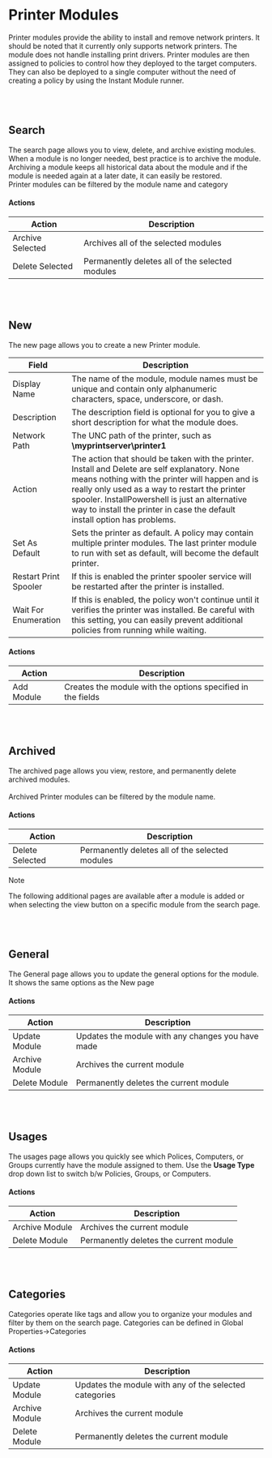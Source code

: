 # Printer Modules
Printer modules provide the ability to install and remove network printers.  It should be noted that it currently only supports network printers.  The module does not handle installing print drivers.  Printer modules are then 
assigned to policies to control how they deployed to the target computers.  They can also be deployed to a single computer without the need of creating a policy by using the Instant Module runner.

<br />
<br />

## Search
The search page allows you to view, delete, and archive existing modules. When a module is no longer needed, best practice is to archive the module. 
Archiving a module keeps all historical data about the module and if the module is needed again at a later date, it can easily be restored.
<br />
Printer modules can be filtered by the module name and category

#### Actions
Action | Description
------|------------
Archive Selected | Archives all of the selected modules
Delete Selected | Permanently deletes all of the selected modules 

<br />
<br />

## New
The new page allows you to create a new Printer module.

Field | Description
------|------------
Display Name | The name of the module, module names must be unique and contain only alphanumeric characters, space, underscore, or dash.
Description | The description field is optional for you to give a short description for what the module does.
Network Path | The UNC path of the printer, such as **\\myprintserver\printer1**
Action | The action that should be taken with the printer. Install and Delete are self explanatory. None means nothing with the printer will happen and is really only used as a way to restart the printer spooler. InstallPowershell is just an alternative way to install the printer in case the default install option has problems.
Set As Default | Sets the printer as default. A policy may contain multiple printer modules. The last printer module to run with set as default, will become the default printer.
Restart Print Spooler | If this is enabled the printer spooler service will be restarted after the printer is installed.
Wait For Enumeration | If this is enabled, the policy won't continue until it verifies the printer was installed.  Be careful with this setting, you can easily prevent additional policies from running while waiting.

#### Actions
Action | Description
------|------------
Add Module | Creates the module with the options specified in the fields

<br />
<br />

## Archived
The archived page allows you view, restore, and permanently delete archived modules.  
<br />
Archived Printer modules can be filtered by the module name.

#### Actions
Action | Description
------|------------
Delete Selected | Permanently deletes all of the selected modules 

> [!NOTE]
> The following additional pages are available after a module is added or when selecting the view button on a specific module from the search page.

<br />
<br />

## General
The General page allows you to update the general options for the module.  It shows the same options as the New page

#### Actions
Action | Description
------|------------
Update Module | Updates the module with any changes you have made
Archive Module | Archives the current module
Delete Module | Permanently deletes the current module 

<br />
<br />

## Usages
The usages page allows you quickly see which Polices, Computers, or Groups currently have the module assigned to them.  Use the **Usage Type** drop down list to switch b/w Policies, Groups, or Computers.
#### Actions
Action | Description
------|------------
Archive Module | Archives the current module
Delete Module | Permanently deletes the current module 

<br />
<br />

## Categories
Categories operate like tags and allow you to organize your modules and filter by them on the search page. Categories can be defined in Global Properties->Categories
#### Actions
Action | Description
------|------------
Update Module | Updates the module with any of the selected categories
Archive Module | Archives the current module
Delete Module | Permanently deletes the current module 


